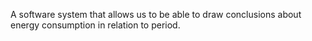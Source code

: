 A software system that allows us to be able to draw conclusions about energy consumption in relation to period.
